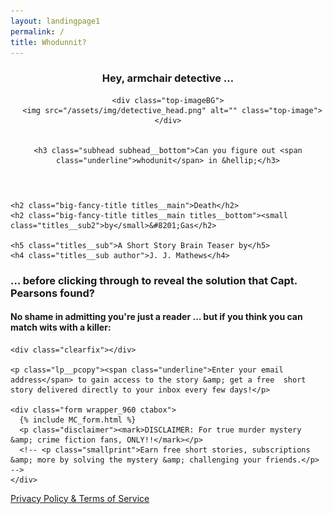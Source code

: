 ```yaml
---
layout: landingpage1
permalink: /
title: Whodunnit?
---
```


<div class="">

  <header class="wrapper_960">
    <h3 class="subhead subhead__top">Hey, armchair detective &hellip;</h3>

    <div class="top-imageBG">
      <img src="/assets/img/detective_head.png" alt="" class="top-image">
    </div>


    <h3 class="subhead subhead__bottom">Can you figure out <span class="underline">whodunit</span> in &hellip;</h3>
  </header>

  <div class="titles full-width">

    <h2 class="big-fancy-title titles__main">Death</h2>
    <h2 class="big-fancy-title titles__main titles__bottom"><small class="titles__sub2">by</small>&#8201;Gas</h2>

    <h5 class="titles__sub">A Short Story Brain Teaser by</h5>
    <h4 class="titles__sub author">J. J. Mathews</h4>

  </div> <!-- end div .titles -->

  <div class="clearfix"></div>

  <div class="wrapper_960">
    <h3 class="subhead subhead__bottom" style="text-align: left;">&hellip; before clicking through to reveal the solution that Capt. Pearsons found?</h3>
  </div>

  <h4 class="pl_email-tease">No shame in admitting you're just a reader &hellip; but if you think you can match wits with a killer:</h4>

  <section class="wrapper_960 signup-box">

    <div class="clearfix"></div>

    <p class="lp__pcopy"><span class="underline">Enter your email address</span> to gain access to the story &amp; get a free  short story delivered directly to your inbox every few days!</p>

    <div class="form wrapper_960 ctabox">
      {% include MC_form.html %}
      <p class="disclaimer"><mark>DISCLAIMER: For true murder mystery &amp; crime fiction fans, ONLY!!</mark></p>
      <!-- <p class="smallprint">Earn free short stories, subscriptions &amp; more by solving the mystery &amp; challenging your friends.</p> -->
    </div>
  </section>

  <div class="privacy small">
    <a href="https://www.talesofmurder.com/privacy">Privacy Policy &amp; Terms of Service</a>
  </div>

</div> <!-- end div.papertest -->
